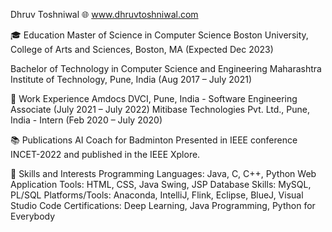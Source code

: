 Dhruv Toshniwal
🌐 www.dhruvtoshniwal.com

🎓 Education
Master of Science in Computer Science
Boston University, College of Arts and Sciences, Boston, MA (Expected Dec 2023)

Bachelor of Technology in Computer Science and Engineering
Maharashtra Institute of Technology, Pune, India (Aug 2017 – July 2021)

💼 Work Experience
Amdocs DVCI, Pune, India - Software Engineering Associate (July 2021 – July 2022)
Mitibase Technologies Pvt. Ltd., Pune, India - Intern (Feb 2020 – July 2020)

📚 Publications
AI Coach for Badminton
Presented in IEEE conference INCET-2022 and published in the IEEE Xplore.

🔧 Skills and Interests
Programming Languages: Java, C, C++, Python
Web Application Tools: HTML, CSS, Java Swing, JSP
Database Skills: MySQL, PL/SQL
Platforms/Tools: Anaconda, IntelliJ, Flink, Eclipse, BlueJ, Visual Studio Code
Certifications: Deep Learning, Java Programming, Python for Everybody

<!---
DhruvAjayToshniwal/DhruvAjayToshniwal is a ✨ special ✨ repository because its `README.md` (this file) appears on your GitHub profile.
You can click the Preview link to take a look at your changes.
--->
